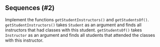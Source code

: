 ## Sequences (#2)

Implement the functions `getStudentInstructors()` and `getStudentsOf()`.
`getStudentInstructors()` takes `Student` as an argument and finds all 
instructors that had classes with this student. 
`getStudentsOf()` takes `Instructor` as an argument and finds all students
that attended the classes with this instructor. 
